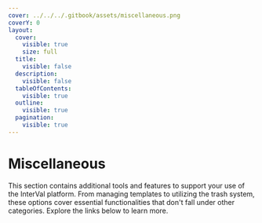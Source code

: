```yaml
---
cover: ../../../.gitbook/assets/miscellaneous.png
coverY: 0
layout:
  cover:
    visible: true
    size: full
  title:
    visible: false
  description:
    visible: false
  tableOfContents:
    visible: true
  outline:
    visible: true
  pagination:
    visible: true
---
```


# Miscellaneous

This section contains additional tools and features to support your use of the InterVal platform. From managing templates to utilizing the trash system, these options cover essential functionalities that don't fall under other categories. Explore the links below to learn more.
